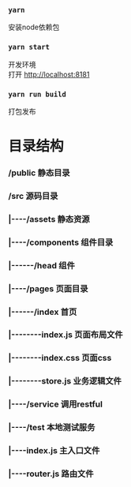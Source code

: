 
### `yarn `
安装node依赖包

### `yarn start`
开发环境<br>
打开 [http://localhost:8181](http://localhost:8181) 

### `yarn run build`
打包发布

# 目录结构
### /public 静态目录
### /src 源码目录
### |----/assets 静态资源
### |----/components 组件目录
### |------/head 组件
### |----/pages 页面目录
### |------/index 首页
### |--------index.js 页面布局文件
### |--------index.css 页面css
### |--------store.js 业务逻辑文件
### |----/service 调用restful
### |----/test 本地测试服务
### |----index.js 主入口文件
### |----router.js 路由文件
